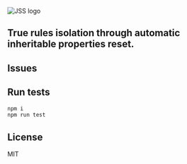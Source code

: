 ![JSS logo](https://avatars1.githubusercontent.com/u/9503099?v=3&s=60)

## True rules isolation through automatic inheritable properties reset.

## Issues

## Run tests

```bash
npm i
npm run test
```

## License

MIT
